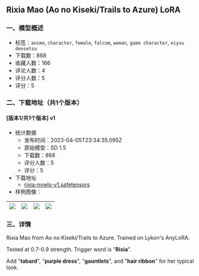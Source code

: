 ## Rixia Mao (Ao no Kiseki/Trails to Azure) LoRA
### 一、模型概述

- 标签：`anime`, `character`, `female`, `falcom`, `woman`, `game character`, `eiyuu densetsu`
- 下载数：868
- 收藏人数：166
- 评论人数：4
- 评分人数：5
- 评分：5

### 二、下载地址（共1个版本）

#### [版本1/共1个版本] v1

- 统计数据
  - 发布时间：2023-04-05T23:34:35.095Z
  - 原始模型：SD 1.5
  - 下载数：868
  - 评分人数：5
  - 评分：5
- 下载地址
  - [rixia-nvwls-v1.safetensors](https://civitai.com/api/download/models/37610)
- 样例图像：

| <img src="https://image.civitai.com/xG1nkqKTMzGDvpLrqFT7WA/c90c4804-3e7b-474a-afc7-e168e5240700/width=450/415941.jpeg" /> | <img src="https://image.civitai.com/xG1nkqKTMzGDvpLrqFT7WA/534c7933-41d6-420f-e5b3-f7afd6f6df00/width=450/415942.jpeg" /> | <img src="https://image.civitai.com/xG1nkqKTMzGDvpLrqFT7WA/9e4cc8c8-a89f-4f7e-dc41-b7d0a5f37a00/width=450/415967.jpeg" /> | <img src="https://image.civitai.com/xG1nkqKTMzGDvpLrqFT7WA/a9811e7c-5370-46a3-914b-f92eb50d7b00/width=450/416747.jpeg" /> |
| ---- | ---- | ---- | ---- |


### 三、详情
<p>Rixia Mao from Ao no Kiseki/Trails to Azure. Trained on Lykon's AnyLoRA.</p><p></p><p>Tested at 0.7-0.9 strength. Trigger word is "<strong>Rixia</strong>".</p><p>Add "<strong>tabard</strong>", "<strong>purple dress</strong>", "<strong>gauntlets</strong>", and "<strong>hair ribbon</strong>" for her typical look.</p>